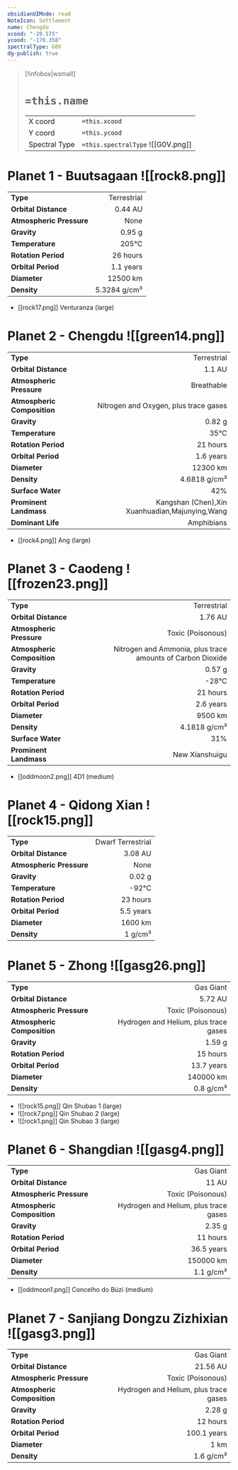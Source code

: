 ```yaml
---
obsidianUIMode: read
NoteIcon: Settlement
name: Chengdu
xcood: "-29.575"
ycood: "-170.358"
spectralType: G0V
dg-publish: true
---
```

> [!infobox|wsmall]
> # `=this.name`
> | | |
> | - | - |
> | X coord | `=this.xcood` |
> | Y coord| `=this.ycood` |
> | Spectral Type | `=this.spectralType` ![[G0V.png]] |

# Planet 1 - Buutsagaan ![[rock8.png]]
|                             |                           |
| --------------------------- | -------------------------:|
| **Type**                    |             Terrestrial |
| **Orbital Distance**        |   0.44 AU |
| **Atmospheric Pressure**    |       None |
| **Gravity**                 |        0.95 g |
| **Temperature**             |    205°C |
| **Rotation Period**         |  26 hours |
| **Orbital Period** | 1.1 years |
| **Diameter**                |      12500 km | 
| **Density**                 |    5.3284 g/cm³ |



- [[rock17.png]] Venturanza (large)

# Planet 2 - Chengdu ![[green14.png]]
|                             |                           |
| --------------------------- | -------------------------:|
| **Type**                    |             Terrestrial |
| **Orbital Distance**        |   1.1 AU |
| **Atmospheric Pressure**    |       Breathable |
| **Atmospheric Composition** |      Nitrogen and Oxygen, plus trace gases |
| **Gravity**                 |        0.82 g |
| **Temperature**             |    35°C |
| **Rotation Period**         |  21 hours |
| **Orbital Period** | 1.6 years |
| **Diameter**                |      12300 km | 
| **Density**                 |    4.6818 g/cm³ |
| **Surface Water**           |           42% | 
| **Prominent Landmass**      |         Kangshan (Chen),Xin Xuanhuadian,Majunying,Wang | 
| **Dominant Life**           |         Amphibians |



- [[rock4.png]] Ang (large)

# Planet 3 - Caodeng ![[frozen23.png]]
|                             |                           |
| --------------------------- | -------------------------:|
| **Type**                    |             Terrestrial |
| **Orbital Distance**        |   1.76 AU |
| **Atmospheric Pressure**    |       Toxic (Poisonous) |
| **Atmospheric Composition** |      Nitrogen and Ammonia, plus trace amounts of Carbon Dioxide |
| **Gravity**                 |        0.57 g |
| **Temperature**             |    -28°C |
| **Rotation Period**         |  21 hours |
| **Orbital Period** | 2.6 years |
| **Diameter**                |      9500 km | 
| **Density**                 |    4.1818 g/cm³ |
| **Surface Water**           |           31% | 
| **Prominent Landmass**      |         New Xianshuigu | 



- [[oddmoon2.png]] 4D1 (medium)

# Planet 4 - Qidong Xian ![[rock15.png]]
|                             |                           |
| --------------------------- | -------------------------:|
| **Type**                    |             Dwarf Terrestrial |
| **Orbital Distance**        |   3.08 AU |
| **Atmospheric Pressure**    |       None |
| **Gravity**                 |        0.02 g |
| **Temperature**             |    -92°C |
| **Rotation Period**         |  23 hours |
| **Orbital Period** | 5.5 years |
| **Diameter**                |      1600 km | 
| **Density**                 |    1 g/cm³ |





# Planet 5 - Zhong ![[gasg26.png]]
|                             |                           |
| --------------------------- | -------------------------:|
| **Type**                    |             Gas Giant |
| **Orbital Distance**        |   5.72 AU |
| **Atmospheric Pressure**    |       Toxic (Poisonous) |
| **Atmospheric Composition** |      Hydrogen and Helium, plus trace gases |
| **Gravity**                 |        1.59 g |
| **Rotation Period**         |  15 hours |
| **Orbital Period** | 13.7 years |
| **Diameter**                |      140000 km | 
| **Density**                 |    0.8 g/cm³ |



- ![[rock15.png]] Qin Shubao 1 (large)
- ![[rock7.png]] Qin Shubao 2 (large)
- ![[rock1.png]] Qin Shubao 3 (large)


# Planet 6 - Shangdian ![[gasg4.png]]
|                             |                           |
| --------------------------- | -------------------------:|
| **Type**                    |             Gas Giant |
| **Orbital Distance**        |   11 AU |
| **Atmospheric Pressure**    |       Toxic (Poisonous) |
| **Atmospheric Composition** |      Hydrogen and Helium, plus trace gases |
| **Gravity**                 |        2.35 g |
| **Rotation Period**         |  11 hours |
| **Orbital Period** | 36.5 years |
| **Diameter**                |      150000 km | 
| **Density**                 |    1.1 g/cm³ |



- [[oddmoon1.png]] Concelho do Búzi (medium)

# Planet 7 - Sanjiang Dongzu Zizhixian ![[gasg3.png]]
|                             |                           |
| --------------------------- | -------------------------:|
| **Type**                    |             Gas Giant |
| **Orbital Distance**        |   21.56 AU |
| **Atmospheric Pressure**    |       Toxic (Poisonous) |
| **Atmospheric Composition** |      Hydrogen and Helium, plus trace gases |
| **Gravity**                 |        2.28 g |
| **Rotation Period**         |  12 hours |
| **Orbital Period** | 100.1 years |
| **Diameter**                |      1 km | 
| **Density**                 |    1.6 g/cm³ |





